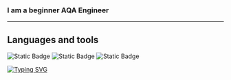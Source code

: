 ### I am a beginner AQA Engineer
___

## Languages and tools
![Static Badge](https://img.shields.io/badge/Java-252525?style=for-the-badge&logo=JAVA)
![Static Badge](https://img.shields.io/badge/Selenide-252525?style=for-the-badge&logo=Selenium)
![Static Badge](https://img.shields.io/badge/Cucumber-252525?style=for-the-badge&logo=Cucumber)



[![Typing SVG](https://readme-typing-svg.herokuapp.com?color=%2336BCF7&lines=Computer+science+student)](https://git.io/typing-svg)
